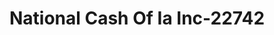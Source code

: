 ---
f_zip-code: 51401
f_state-code: IA
title: National Cash Of Ia Inc-22742
f_phone: 712-792-0505
f_city-only: Carroll
f_address: 203 E 6Th Street Carroll
f_location-unique-id: '22742'
slug: national-cash-of-ia-inc-22742
updated-on: '2024-05-30T13:46:58.046Z'
created-on: '2024-05-30T13:36:59.803Z'
published-on: '2024-05-30T13:54:32.469Z'
f_city-state: cms/city/carroll-ia.md
f_company: cms/company/national-cash-of-ia-inc.md
f_state: cms/state/iowa.md
layout: '[payday-loan].html'
tags: payday-loan
---